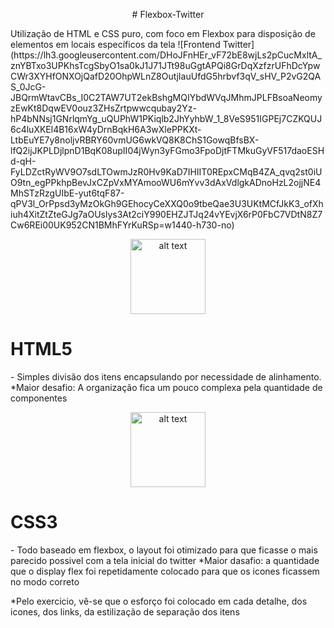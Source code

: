 <p align="center"># Flexbox-Twitter</p>
Utilização de HTML e CSS puro, com foco em Flexbox para disposição de elementos em locais específicos da tela
![Frontend Twitter](https://lh3.googleusercontent.com/DHoJFnHEr_vF72bE8wjLs2pCucMxltA_znYBTxo3UPKhsTcgSbyO1sa0kJ1J71JTt98uGgtAPQi8GrDqXzfzrUFhDcYpwCWr3XYHfONXOjQafD20OhpWLnZ8OutjIauUfdG5hrbvf3qV_sHV_P2vG2QAS_0JcG-JBQrmWtavCBs_I0C2TAW7UT2ekBshgMQIYbdWVqJMhmJPLFBsoaNeomyzEwKt8DqwEV0ouz3ZHsZrtpwwcqubay2Yz-hP4bNNsj1GNrlqmYg_uQUPhW1PKiqlb2JhYyhbW_1_8VeS951IGPEj7CZKQUJ6c4luXKEl4B16xW4yDrnBqkH6A3wXlePPKXt-LtbEuYE7y8noljvRBRY60vmUG6wkVQ8K8ChS1GowqBfsBX-lfQ2ijJKPLDjlpnD1BqK08upII04jWyn3yFGmo3FpoDjtFTMkuGyVF517daoESHd-qH-FyLDZctRyWV9O7sdLTOwmJzR0Hv9KaD7IHIIT0REpxCMqB4ZA_qvq2st0iUO9tn_egPPkhpBevJxCZpVxMYAmooWU6mYvv3dAxVdlgkADnoHzL2ojjNE4MhSTzRzgUIbE-yut6tqF87-qPV3l_OrPpsd3yMzOkGh9GEhocyCeXXQ0o9tbeQae3U3UKtMCfJkK3_ofXhiuh4XitZtZteGJg7aOUslys3At2ciY990EHZJTJq24vYEvjX6rP0FbC7VDtN8Z7Cw6REi00UK952CN1BMhFYrKuRSp=w1440-h730-no)

<p align="center">
<img src="https://encrypted-tbn0.gstatic.com/images?q=tbn%3AANd9GcQQj7JpTqhspiW6ArnRGEpr-2L617x6FSlNum3U_jkN0I6GqMpX" alt="alt text" width="120" height="120">
</p>

# HTML5
<p>
- Simples divisão dos itens encapsulando por necessidade de alinhamento.
 *Maior desafio: A organização fica um pouco complexa pela quantidade de componentes
 </p>
 
 
<p align="center">
 <img src="https://cdn1.iconfinder.com/data/icons/logotypes/32/badge-css-3-512.png" alt="alt text" width="120" height="120">
 </p>
 
# CSS3
<p>
- Todo baseado em flexbox, o layout foi otimizado para que ficasse o mais parecido possivel com a tela inicial do twitter
*Maior dasafio: a quantidade que o display flex foi repetidamente colocado para que os icones ficassem no modo correto

*Pelo exercicio, vê-se que o esforço foi colocado em cada detalhe, dos icones, dos links, da estilização de separação dos itens
</p>
